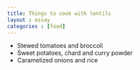 ```yaml
---
title: Things to cook with lentils
layout : essay
categories : [food]
---
```


- Stewed tomatoes and broccoli
- Sweet potatoes, chard and curry powder
- Caramelized onions and rice
